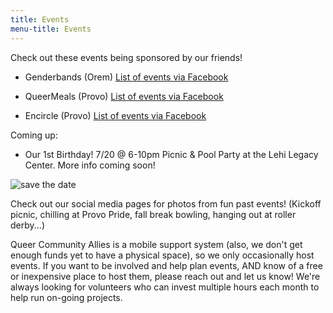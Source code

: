 ```yaml
---
title: Events
menu-title: Events
---
```



Check out these events being sponsored by our friends!

- Genderbands (Orem) [List of events via Facebook](https://www.facebook.com/pg/genderbands/events/)

- QueerMeals (Provo) [List of events via Facebook](https://www.facebook.com/pg/queermeals/events/?ref=page_internal)

- Encircle (Provo) [List of events via Facebook](https://www.facebook.com/pg/EncircleProvo/events/?ref=page_internal) 


Coming up: 
- Our 1st Birthday! 7/20 @ 6-10pm Picnic & Pool Party at the Lehi Legacy Center. More info coming soon! 

![save the date](files/event.flyersummerpicnicsavedate.jpg)

Check out our social media pages for photos from fun past events! (Kickoff picnic, chilling at Provo Pride, fall break bowling, hanging out at roller derby...)


Queer Community Allies is a mobile support system (also, we don't get enough funds yet to have a physical space), so we only occasionally host events. If you want to be involved and help plan events, AND know of a free or inexpensive place to host them, please reach out and let us know! We're always looking for volunteers who can invest multiple hours each month to help run on-going projects. 
